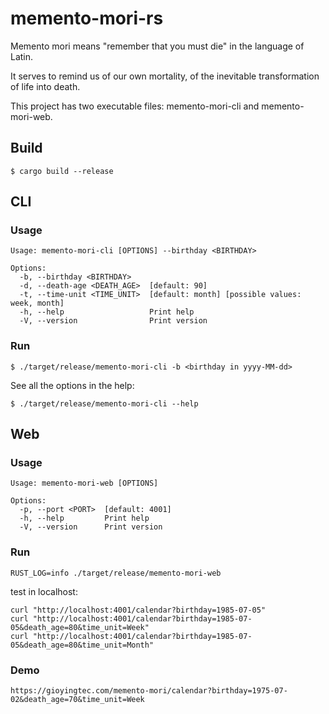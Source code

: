 # memento-mori-rs

Memento mori means "remember that you must die" in the language of Latin. 

It serves to remind us of our own mortality, of the inevitable transformation of life into death.

This project has two executable files: memento-mori-cli and memento-mori-web.

## Build
```
$ cargo build --release
```

## CLI

### Usage
```
Usage: memento-mori-cli [OPTIONS] --birthday <BIRTHDAY>

Options:
  -b, --birthday <BIRTHDAY>
  -d, --death-age <DEATH_AGE>  [default: 90]
  -t, --time-unit <TIME_UNIT>  [default: month] [possible values: week, month]
  -h, --help                   Print help
  -V, --version                Print version
```

### Run
```
$ ./target/release/memento-mori-cli -b <birthday in yyyy-MM-dd>
```

See all the options in the help:
```
$ ./target/release/memento-mori-cli --help
```

## Web

### Usage
```
Usage: memento-mori-web [OPTIONS]

Options:
  -p, --port <PORT>  [default: 4001]
  -h, --help         Print help
  -V, --version      Print version
```

### Run
```
RUST_LOG=info ./target/release/memento-mori-web
```
test in localhost:
```
curl "http://localhost:4001/calendar?birthday=1985-07-05"
curl "http://localhost:4001/calendar?birthday=1985-07-05&death_age=80&time_unit=Week"
curl "http://localhost:4001/calendar?birthday=1985-07-05&death_age=80&time_unit=Month"
```

### Demo
```
https://gioyingtec.com/memento-mori/calendar?birthday=1975-07-02&death_age=70&time_unit=Week
```
